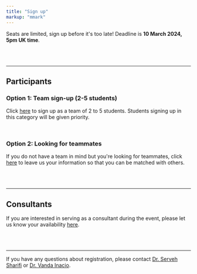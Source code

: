 ```yaml
---
title: "Sign up"
markup: "mmark"
---
```


Seats are limited, sign up before it's too late! Deadline is **10 March 2024, 5pm UK time**.

<br><br>

---

## Participants

### Option 1: Team sign-up (2-5 students)

<a href="https://forms.office.com/Pages/ResponsePage.aspx?id=sAafLmkWiUWHiRCgaTTcYRiRHjHRDWhOuLE_6JyNA0dUMTZVUjVBR0sySDZKR0VORjVFSFVXMFRNSS4u"><i class="fas fa-user-plus fa-2x" style="color:#03A9F4"></i></a> 

Click [here](https://forms.office.com/pages/responsepage.aspx?id=sAafLmkWiUWHiRCgaTTcYRy55tdGgmlKnUJXTtssd2tUMkdPT1NLRUZZTTg1VjdURUlDNzZUM1IwVS4u) to sign up as a team of 2 to 5 students. Students signing up in this category will be given priority.

<br>

### Option 2: Looking for teammates

<a href="https://forms.office.com/Pages/ResponsePage.aspx?id=sAafLmkWiUWHiRCgaTTcYRiRHjHRDWhOuLE_6JyNA0dUNVQ2MkFCT0NVM0lMTlhRUzZIVFRQMlAzVS4u"><i class="fas fa-user-plus fa-2x" style="color:#E91E63"></i></a> 

If you do not have a team in mind but you're looking for teammates, click [here](https://forms.office.com/pages/responsepage.aspx?id=sAafLmkWiUWHiRCgaTTcYcc4uH2cC1JGhEETbUpyEVVUNzVaQkRaR0dZSkVaOE5LQ0NVMFJaMUhJQi4u) to leave us your information so that you can be matched with others.

<br><br>

---

## Consultants

<a href="https://forms.office.com/Pages/ResponsePage.aspx?id=sAafLmkWiUWHiRCgaTTcYRiRHjHRDWhOuLE_6JyNA0dUQTRYNjFEU0pVTEZMNUoyUjhKVExGRTY5Ry4u"><i class="fas fa-user-plus fa-2x" style="color:#4285F4"></i></a> 

If you are interested in serving as a consultant during the event, please let us know your availability [here](https://forms.office.com/pages/responsepage.aspx?id=sAafLmkWiUWHiRCgaTTcYcc4uH2cC1JGhEETbUpyEVVUQlNaWUEwQkZKRjZDWUhLUVRISlpORFVFRS4u).

<br><br>

---

If you have any questions about registration, please contact [Dr. Serveh Sharifi](mailto:serveh.sharifi@ed.ac.uk) or [Dr. Vanda Inacio](mailto:vanda.inacio@ed.ac.uk).
